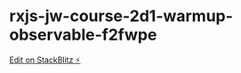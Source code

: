 # rxjs-jw-course-2d1-warmup-observable-f2fwpe

[Edit on StackBlitz ⚡️](https://stackblitz.com/edit/rxjs-jw-course-2d1-warmup-observable-f2fwpe)